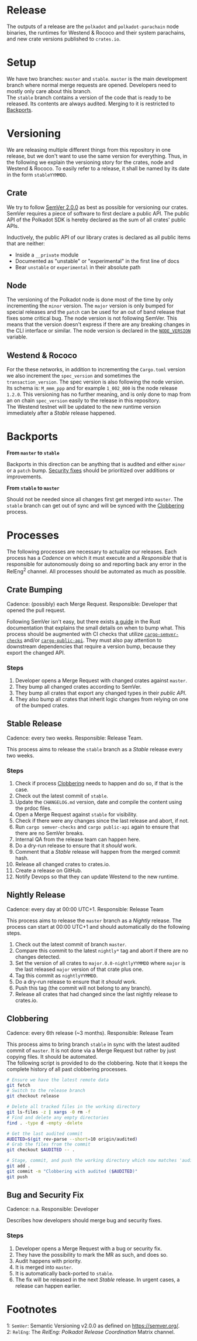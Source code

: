 # Release

The outputs of a release are the `polkadot` and `polkadot-parachain` node binaries, the runtimes for Westend & Rococo and their system parachains, and new crate versions published to `crates.io`.

# Setup

We have two branches: `master` and `stable`. `master` is the main development branch where normal merge requests are opened. Developers need to mostly only care about this branch.  
The `stable` branch contains a version of the code that is ready to be released. Its contents are always audited. Merging to it is restricted to [Backports](#backports).

# Versioning

We are releasing multiple different things from this repository in one release, but we don't want to
use the same version for everything. Thus, in the following we explain the versioning story for the
crates, node and Westend & Rococo. To easily refer to a release, it shall be named by its date in
the form `stableYYMMDD`.

## Crate

We try to follow [SemVer 2.0.0](https://semver.org/) as best as possible for versioning our crates. SemVer requires a piece of software to first declare a public API. The public API of the Polkadot SDK is hereby declared as the sum of all crates' public APIs.


Inductively, the public API of our library crates is declared as all public items that are neither:
- Inside a `__private` module
- Documented as "unstable" or "experimental" in the first line of docs
- Bear `unstable` or `experimental` in their absolute path

## Node

The versioning of the Polkadot node is done most of the time by only incrementing the `minor` version. 
The `major` version is only bumped for special releases and the `patch` can be used for an 
out of band release that fixes some critical bug. The node version is not following SemVer. 
This means that the version doesn't express if there are any breaking changes in the CLI 
interface or similar. The node version is declared in the [`NODE_VERSION`](https://paritytech.github.io/polkadot-sdk/master/polkadot_node_primitives/constant.NODE_VERSION.html) variable.

## Westend & Rococo

For the these networks, in addition to incrementing the `Cargo.toml` version we also increment the
`spec_version` and sometimes the `transaction_version`. The spec version is also following the node
version. Its schema is: `M_mmm_ppp` and for example `1_002_000` is the node release `1.2.0`. This
versioning has no further meaning, and is only done to map from an on chain `spec_version` easily to
the release in this repository.  
The Westend testnet will be updated to the new runtime version immediately after a *Stable* release happened.

# Backports

**From `master` to `stable`**

Backports in this direction can be anything that is audited and either `minor` or a `patch` bump. [Security fixes](#bug-and-security-fix) should be prioritized over additions or improvements.

**From `stable` to `master`**

Should not be needed since all changes first get merged into `master`. The `stable` branch can get out of sync and will be synced with the [Clobbering](#clobbering) process.

# Processes

The following processes are necessary to actualize our releases. Each process has a *Cadence* on which it must execute and a *Responsible* that is responsible for autonomously doing so and reporting back any error in the RelEng<sup>2</sup> channel. All processes should be automated as much as possible.

## Crate Bumping

Cadence: (possibly) each Merge Request. Responsible: Developer that opened the pull request.

Following SemVer isn't easy, but there exists [a guide](https://doc.rust-lang.org/cargo/reference/semver.html) in the Rust documentation that explains the small details on when to bump what. This process should be augmented with CI checks that utilize [`cargo-semver-checks`](https://github.com/obi1kenobi/cargo-semver-checks) and/or [`cargo-public-api`](https://github.com/Enselic/cargo-public-api). They must also pay attention to downstream dependencies that require a version bump, because they export the changed API.

### Steps

1. Developer opens a Merge Request with changed crates against `master`.
2. They bump all changed crates according to SemVer.
3. They bump all crates that export any changed types in their *public API*.
4. They also bump all crates that inherit logic changes from relying on one of the bumped crates. 

## Stable Release

Cadence: every two weeks. Responsible: Release Team.

This process aims to release the `stable` branch as a *Stable* release every two weeks.

### Steps

1. Check if process [Clobbering](#clobbering) needs to happen and do so, if that is the case.
2. Check out the latest commit of `stable`.
3. Update the `CHANGELOG.md` version, date and compile the content using the prdoc files.
4. Open a Merge Request against `stable` for visibility.
5. Check if there were any changes since the last release and abort, if not.
6. Run `cargo semver-checks` and `cargo public-api` again to ensure that there are no SemVer breaks.
7. Internal QA from the release team can happen here.
8. Do a dry-run release to ensure that it *should* work.
10. Comment that a *Stable* release will happen from the merged commit hash.
11. Release all changed crates to crates.io.
12. Create a release on GitHub.
13. Notify Devops so that they can update Westend to the new runtime.

## Nightly Release

Cadence: every day at 00:00 UTC+1. Responsible: Release Team

This process aims to release the `master` branch as a *Nightly* release. The process can start at 00:00 UTC+1 and should automatically do the following steps.

1. Check out the latest commit of branch `master`.
2. Compare this commit to the latest `nightly*` tag and abort if there are no changes detected.
3. Set the version of all crates to `major.0.0-nightlyYYMMDD` where `major` is the last released `major` version of that crate plus one.
4. Tag this commit as `nightlyYYMMDD`.
5. Do a dry-run release to ensure that it *should* work.
6. Push this tag (the commit will not belong to any branch).
8. Release all crates that had changed since the last nightly release to crates.io.

## Clobbering

Cadence: every 6th release (~3 months). Responsible: Release Team

This process aims to bring branch `stable` in sync with the latest audited commit of `master`. It is not done via a Merge Request but rather by just copying files. It should be automated.  
The following script is provided to do the clobbering. Note that it keeps the complete history of all past clobbering processes.

```bash
# Ensure we have the latest remote data
git fetch
# Switch to the release branch
git checkout release

# Delete all tracked files in the working directory
git ls-files -z | xargs -0 rm -f
# Find and delete any empty directories
find . -type d -empty -delete

# Get the last audited commit
AUDITED=$(git rev-parse --short=10 origin/audited)
# Grab the files from the commit
git checkout $AUDITED -- .

# Stage, commit, and push the working directory which now matches 'audited' 1:1
git add .
git commit -m "Clobbering with audited ($AUDITED)"
git push
```

## Bug and Security Fix

Cadence: n.a. Responsible: Developer

Describes how developers should merge bug and security fixes.

### Steps

1. Developer opens a Merge Request with a bug or security fix.
2. They have the possibility to mark the MR as such, and does so.
3. Audit happens with priority.
4. It is merged into `master`.
5. It is automatically back-ported to `stable`.
6. The fix will be released in the next *Stable* release. In urgent cases, a release can happen earlier.

# Footnotes

1: `SemVer`: Semantic Versioning v2.0.0 as defined on https://semver.org/.  
2: `RelEng`: The *RelEng: Polkadot Release Coordination* Matrix channel.  
